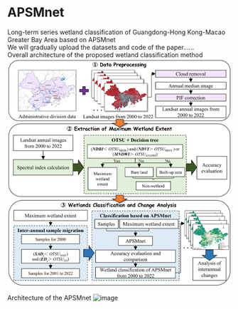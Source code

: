 # APSMnet
Long-term series wetland classification of Guangdong-Hong Kong-Macao Greater Bay Area based on APSMnet  
We will gradually upload the datasets and code of the paper......  
Overall architecture of the proposed wetland classification method
![image](https://github.com/louanjun/APSMnet/blob/main/Overall%20architecture%20of%20the%20proposed%20wetland%20classification%20method2.jpg)  

Architecture of the APSMnet
![image](https://github.com/louanjun/APSMnet/blob/main/APSMnet3.jpg)
